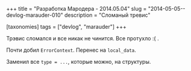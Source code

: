 +++
title = "Разработка Мародера - 2014.05.04"
slug = "2014-05-05--devlog-marauder-010"
description = "Сломаный тревис"

[taxonomies]
tags = ["devlog", "marauder"]
+++

Трэвис сломался и все никак не чинится. Все протухло :( .

Почти добил `ErrorContext`. Перенес на `local_data`.

Заменил все `type = ...`, которые можно, на структуры.

